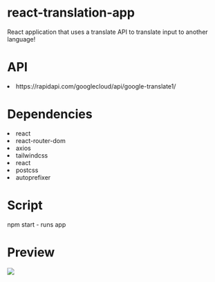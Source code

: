 # react-translation-app
React application that uses a translate API to translate input to another language!
<h1>API</h1>
<li>https://rapidapi.com/googlecloud/api/google-translate1/</li>


<h1>Dependencies</h1>
<li>react</li>
<li>react-router-dom</li>
<li>axios</li>
<li>tailwindcss</li>
<li>react</li>
<li>postcss</li>
<li>autoprefixer</li>


<h1>Script</h1>
npm start - runs app


<h1>Preview</h1>
<img src="https://user-images.githubusercontent.com/98666468/207746832-9bc6cf3b-0eeb-4a42-89dc-670682abcd58.png"/>

